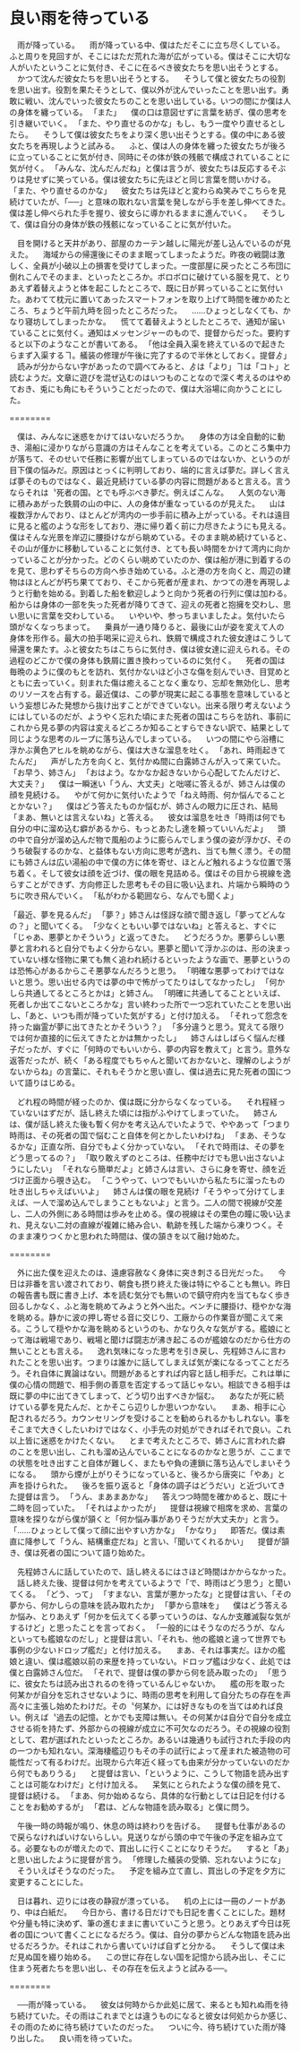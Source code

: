 <!-- encoding: UTF-8 -->
<!-- author: Shiro_Shz -->
# 良い雨を待っている

　雨が降っている。
　雨が降っている中、僕はただそこに立ち尽くしている。ふと周りを見回すが、そこにはただ荒れた海が広がっている。僕はそこに大切な人がいたということに気付き、そこに在るべき彼女たちを思い出そうとする。
　かつて沈んだ彼女たちを思い出そうとする。
　そうして僕と彼女たちの役割を思い出す。役割を果たそうとして、僕以外が沈んでいったことを思い出す。勇敢に戦い、沈んでいった彼女たちのことを思い出している。いつの間にか僕は人の身体を纏っている。
「また」
　僕の口は意図せずに言葉を紡ぎ、僕の思考を引き継いでいく。
「また、やり直せるのかな」もし、もう一度やり直せるとしたら。
　そうして僕は彼女たちをより深く思い出そうとする。僕の中にある彼女たちを再現しようと試みる。
　ふと、僕は人の身体を纏った彼女たちが後ろに立っていることに気が付き、同時にその体が鉄の残骸で構成されていることに気が付く。
「みんな、沈んだんだね」と僕は言うが、彼女たちは反応するそぶりは見せずに笑っている。僕は彼女たちに先ほどと同じ言葉を問いかける。
「また、やり直せるのかな」
　彼女たちは先ほどと変わらぬ笑みでこちらを見続けていたが、「──」と意味の取れない言葉を発しながら手を差し伸べてきた。僕は差し伸べられた手を握り、彼女らに導かれるままに進んでいく。
　そうして、僕は自分の身体が鉄の残骸になっていることに気が付いた。

　目を開けると天井があり、部屋のカーテン越しに陽光が差し込んでいるのが見えた。
　海域からの帰還後にそのまま眠ってしまったようだ。昨夜の戦闘は激しく、全員が小破以上の損害を受けてしまった。一度部屋に戻ったところ布団に倒れこんでそのまま、といったところか。ボロボロに破けている服を見て、とりあえず着替えようと体を起こしたところで、既に日が昇っていることに気付いた。あわてて枕元に置いてあったスマートフォンを取り上げて時間を確かめたところ、ちょうど午前九時を回ったところだった。
　……ひょっとしなくても、かなり寝坊してしまったかな。
　慌てて着替えようとしたところで、通知が届いていることに気付く。通知はメッセンジャーのもので、提督からだった。要約すると以下のようなことが書いてある。
「他は全員入渠を終えているので起きたらまず入渠するヿ。艤装の修理が午後に完了するので半休としておく。提督ゟ」
　読みが分からない字があったので調べてみると、ゟは「より」ヿは「コト」と読むようだ。文章に遊びを混ぜ込むのはいつものことなので深く考えるのはやめておき、兎にも角にもそういうことだったので、僕は大浴場に向かうことにした。

========

　僕は、みんなに迷惑をかけてはいないだろうか。
　身体の方は全自動的に動き、湯船に浸かりながら意識の方はそんなことを考えている。このところ集中力が落ちて、そのせいで任務に影響が出てしまっているのではないか、というのが目下僕の悩みだ。原因はとっくに判明しており、端的に言えば夢だ。詳しく言えば夢そのものではなく、最近見続けている夢の内容に問題があると言える。言うならそれは〝死者の国〟とでも呼ぶべき夢だ。例えばこんな。
　人気のない海に積みあがった鉄屑の山の中に、人の身体が重なっているのが見えた。
　山は複数浮かんでおり、ほとんどが湾内の一歩手前に積み上がっている。それは遠目に見ると艦のような形をしており、港に帰り着く前に力尽きたようにも見える。僕はそんな光景を岸辺に腰掛けながら眺めている。そのまま眺め続けていると、その山が僅かに移動していることに気付き、とても長い時間をかけて湾内に向かっていることが分かった。どのくらい眺めていたのか、僕は船が港に到着するのを見て、思わずそちらの方向へ歩き始めている。ふと港の方を向くと、周辺の建物はほとんどが朽ち果てており、そこから死者が産まれ、かつての港を再現しようと行動を始める。到着した船を歓迎しようと向かう死者の行列に僕は加わる。船からは身体の一部を失った死者が降りてきて、迎えの死者と抱擁を交わし、思い思いに言葉を交わしている。
　いやいや、参っちまいましたよ。気付いたら頭がなくなっちまって。
　乗員が一通り降りると、最後に山が姿を変えて人の身体を形作る。最大の拍手喝采に迎えられ、鉄屑で構成された彼女達はこうして帰還を果たす。ふと彼女たちはこちらに気付き、僕は彼女達に迎えられる。その過程のどこかで僕の身体も鉄屑に置き換わっているのに気付く。
　死者の国は毎晩のように僕のもとを訪れ、気付かないほど小さな傷を刻んでいき、目覚めとともに去っていく。刻まれた傷は癒えることなく重なり、忘却を無効化し、思考のリソースを占有する。最近僕は、この夢が現実に起こる事態を意味しているという妄想じみた発想から抜け出すことができていない。出来る限り考えないようにはしているのだが、ようやく忘れた頃にまた死者の国はこちらを訪れ、事前にこれから見る夢の内容は変えるどころか知ることすらできない訳で、結果として同じような思考のループに落ち込んでしまっている。
　いつの間にやら浴槽に浮かぶ黄色アヒルを眺めながら、僕は大きな溜息を吐く。
「あれ、時雨起きてたんだ」
　声がした方を向くと、気付かぬ間に白露姉さんが入って来ていた。
「お早う、姉さん」
「おはよう。なかなか起きないから心配してたんだけど、大丈夫？」
　僕は一瞬迷い「うん、大丈夫」と咄嗟に答えるが、姉さんは僕の顔を見続ける。
　やがて何かに気付いたようで「ねえ時雨、何か悩んでることとかない？」
　僕はどう答えたものか悩むが、姉さんの眼力に圧され、結局「まあ、無いとは言えないね」と答える。
　彼女は溜息を吐き「時雨は何でも自分の中に溜め込む癖があるから、もっとあたし達を頼っていいんだよ」
　頭の中で自分が溜め込んだ物で風船のように膨らんでしまう僕の姿が浮かび、そのうち破裂するのかな、と益体もない方向に思考が逸れ、当ても無く漂う。その間にも姉さんは広い湯船の中で僕の方に体を寄せ、ほとんど触れるような位置で落ち着く。そして彼女は顔を近づけ、僕の眼を見詰める。僕はその目から視線を逸らすことができず、方向修正した思考もその目に吸い込まれ、片端から瞬時のうちに吹き飛んでいく。
「私がわかる範囲なら、なんでも聞くよ」

「最近、夢を見るんだ」
「夢？」姉さんは怪訝な顔で聞き返し「夢ってどんなの？」と聞いてくる。
「少なくともいい夢ではないね」と答えると、すぐに「じゃあ、悪夢とかそういう」と返ってきた。
　どうだろうか。悪夢らしい悪夢と言われると自分でもよく分からない。悪夢と聞いて浮かぶのは、形の決まっていない様な怪物に果ても無く追われ続けるといったような画で、悪夢というのは恐怖心があるからこそ悪夢なんだろうと思う。
「明確な悪夢ってわけではないと思う。思い出せる内では夢の中で怖がってたりはしてなかったし」
「何かしら共通してるところとかは」と姉さん。
「明確に共通してることといえば、死者しか出てこないところかな」言い終わった所で一つ忘れていたことを思い出し、「あと、いつも雨が降っていた気がする」と付け加える。
「それって怨念を持った幽霊が夢に出てきたとかそういう？」
「多分違うと思う。覚えてる限りでは何か直接的に伝えてきたとかは無かったし」
　姉さんはしばらく悩んだ様子だったが、すぐに「何時のでもいいから、夢の内容を教えて」と言う。意外な返答だったが、続く「ある程度でもちゃんと聞いておかないと、理解のしようがないからね」の言葉に、それもそうかと思い直し、僕は過去に見た死者の国について語りはじめる。

　どれ程の時間が経ったのか、僕は既に分からなくなっている。
　それ程経っていないはずだが、話し終えた頃には指がふやけてしまっていた。
　姉さんは、僕が話し終えた後も暫く何かを考え込んでいたようで、ややあって「つまり時雨は、その死者の国で悩むこと自体を何とかしたいわけね」
「まあ、そうなるかな」正直な所、自分でもよく分かっていない。
「それで時雨は、その夢をどう思ってるの？」
「取り敢えずのところは、任務中だけでも思い出さないようにしたい」
「それなら簡単だよ」と姉さんは言い、さらに身を寄せ、顔を近づけ正面から覗き込む。
「こうやって、いつでもいいから私たちに溜ったもの吐き出しちゃえばいいよ」
　姉さんは僕の眼を見続け「そうやって分けてしまえば、一人で溜め込んでしまうこともないよ」と言う。二人の間で視線が交差し、二人の外側にある時間は歩みを止める。僕の視線はその栗色の瞳に吸い込まれ、見えない二対の直線が複雑に絡み合い、軌跡を残した端から凍りつく。そのまま凍りつくかと思われた時間は、僕の頷きを以て融け始めた。

========

　外に出た僕を迎えたのは、遠慮容赦なく身体に突き刺さる日光だった。
　今日は非番を言い渡されており、朝食も摂り終えた後は特にやることも無い。昨日の報告書も既に書き上げ、本を読む気分でも無いので鎮守府内を当てもなく歩き回るしかなく、ふと海を眺めてみようと外へ出た。ベンチに腰掛け、穏やかな海を眺める。静かに波の押し寄せる音に交じり、工廠からの作業音が聞こえて来る。こうして穏やかな海を眺めるというのも、かなり久々な気がする。艦娘にとって海は戦場であり、戦場と聞けば闘志が沸き起こるのが艦娘なのだから仕方の無いこととも言える。
　逸れ気味になった思考を引き戻し、先程姉さんに言われたことを思い出す。つまりは誰かに話してしまえば気が楽になるってことだろう。それ自体に異論はない。問題があるとすれば内容と話し相手だ。これは単に僕の心情の問題で、相手側の善意を否定するって話じゃない。相談できる相手は既に夢の中に出てきてしまって、どう切り出すべきか悩む。
　あなたが死に続けている夢を見たんだ、とかそこら辺りしか思いつかない。
　まあ、相手に心配されるだろう。カウンセリングを受けることを勧められるかもしれない。事をそこまで大きくしたいわけではなく、小手先の対処ができればそれで良い。これ以上皆に迷惑をかけたくない。
　とまで考えたところで、姉さんに言われた癖のことを思い出し、これも溜め込んでいることになるのかなと思うが、ここまでの状態を吐き出すこと自体が難しく、またもや負の連鎖に落ち込んでしまいそうになる。
　頭から煙が上がりそうになっていると、後ろから唐突に「やあ」と声を掛けられた。
　後ろを振り返ると「身体の調子はどうだい」と近づいてきた提督は言う。
「うん、まあまあかな」
　答えつつ時間を確かめると、既に十二時を回っていた。
「それはよかったが」
　提督は視線で相席を求め、言葉の意味を探りながら僕が頷くと「何か悩み事がありそうだが大丈夫か」と言う。
「……ひょっとして僕って顔に出やすい方かな」
「かなり」
　即答だ。僕は素直に降参して「うん、結構重症だね」と言い、「聞いてくれるかい」
　提督が頷き、僕は死者の国について語り始めた。

　先程姉さんに話していたので、話し終えるにはさほど時間はかからなかった。
　話し終えた後、提督は何かを考えているようで「で、時雨はどう思う」と聞いてくる。
「どう、って」
「すまない、言葉が悪かったな」と提督は言い、「その夢から、何かしらの意味を読み取れたか」
「夢から意味を」
　僕はどう答えるか悩み、とりあえず「何かを伝えてくる夢っていうのは、なんか支離滅裂な気がするけど」と思ったことを言っておく。
「一般的にはそうなのだろうが、なんといっても艦娘なのだし」と提督は言い、「それも、他の艦娘と違って世界でも事例の少ないドロップ艦だ」と付け加える。
　まあ、それは事実だ。ほかの艦娘と違い、僕は艦娘以前の来歴を持っていない。ドロップ艦は少なく、此処では僕と白露姉さん位だ。
「それで、提督は僕の夢から何を読み取ったの」
「思うに、彼女たちは読み出されるのを待っているんじゃないか。
　艦の形を取った何某かが自分を忘れさせないように、時雨の思考を利用して自分たちの存在を声高々に主張し始めたわけだ。その〝何某か〟には好きなものを当てはめれば良い。例えば〝過去の記憶〟とかでも支障は無い。その何某かは自分で自分を成立させる術を持たず、外部からの視線が成立に不可欠なのだろう。その視線の役割として、君が選ばれたといったところか。あるいは幾通りも試行された手段の内の一つかも知れない。深海棲艦辺りもその手の試行によって産まれた被造物の可能性だって有るわけだ。出現から六年近く経っても由来が分かっていないのだから何でもありうる」
　と提督は言い、「というように、こうして物語を読み出すことは可能なわけだ」と付け加える。
　呆気にとられたような僕の顔を見て、提督は続ける。
「まあ、何か始めるなら、具体的な行動としては日記を付けることをお勧めするが」
「君は、どんな物語を読み取る」と僕に問う。

　午後一時の時報が鳴り、休息の時は終わりを告げる。
　提督も仕事があるので戻らなければいけないらしい。見送りながら頭の中で午後の予定を組み立てる。必要なものが増えたので、買出しに行くことになりそうだ。
　すると「あ」と思い出したように提督が言う。
「修理した艤装の受領、忘れないようにな」
　そういえばそうなのだった。
　予定を組み立て直し、買出しの予定を夕方に変更することにした。

　日は暮れ、辺りには夜の静寂が漂っている。
　机の上には一冊のノートがあり、中は白紙だ。
　今日から、書ける日だけでも日記を書くことにした。題材や分量も特に決めず、筆の進むままに書いていこうと思う。とりあえず今日は死者の国について書くことになるだろう。僕は、自分の夢からどんな物語を読み出せるだろうか。それはこれから書いていけば自ずと分かる。
　そうして僕は未だ見ぬ国を綴り始める。
　この世に存在しない国を記憶から読み出し、そこに住まう死者たちを思い出し、その存在を伝えようと試みる──。

========

　──雨が降っている。
　彼女は何時からか此処に居て、来るとも知れぬ雨を待ち続けていた。その雨はこれまでとは違うものになると彼女は何処からか感じ、その雨のために待ち続けていたのだった。
　ついに今、待ち続けていた雨が降り出した。
　良い雨を待っていた。
